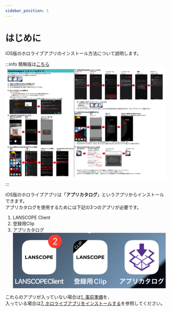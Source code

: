```yaml
---
sidebar_position: 1
---
```

# はじめに

iOS版のホロライブアプリのインストール方法について説明します。

:::info
簡略版は[こちら](/pdf/hololiveapp-install-guide.pdf)  
![img_1.png](img_1.png)
:::

iOS版のホロライブアプリは「**アプリカタログ**」というアプリからインストールできます。  
アプリカタログを使用するためには下記の3つのアプリが必要です。

1. LANSCOPE Client
2. 登録用Clip
3. アプリカタログ  
![img.png](img.png)

これらのアプリが入っていない場合は[1. 事前準備](prepare-iphone.md)を、  
入っている場合は[7. ホロライブアプリをインストールする](install-hololiveapp.md)を参照してください。
